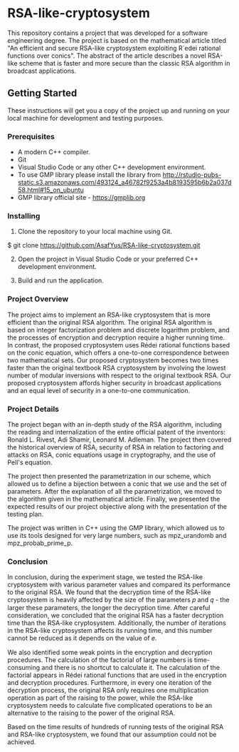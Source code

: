 # RSA-like-cryptosystem

This repository contains a project that was developed for a software engineering degree. The project is based on the mathematical article titled "An efficient and secure RSA-like cryptosystem exploiting R´edei rational functions over conics". The abstract of the article describes a novel RSA-like scheme that is faster and more secure than the classic RSA algorithm in broadcast applications.

## Getting Started

These instructions will get you a copy of the project up and running on your local machine for development and testing purposes.

### Prerequisites

- A modern C++ compiler.
- Git
- Visual Studio Code or any other C++ development environment.
- To use GMP library please install the library from http://rstudio-pubs-static.s3.amazonaws.com/493124_a46782f9253a4b8193595b6b2a037d58.html#15_on_ubuntu
- GMP library official site - https://gmplib.org

### Installing

1. Clone the repository to your local machine using Git.

$ git clone https://github.com/AsafYus/RSA-like-cryptosystem.git

2. Open the project in Visual Studio Code or your preferred C++ development environment.

3. Build and run the application.


### Project Overview
The project aims to implement an RSA-like cryptosystem that is more efficient than the original RSA algorithm. The original RSA algorithm is based on integer factorization problem and discrete logarithm problem, and the processes of encryption and decryption require a higher running time. In contrast, the proposed cryptosystem uses Rédei rational functions based on the conic equation, which offers a one-to-one correspondence between two mathematical sets. Our proposed cryptosystem becomes two times faster than the original textbook RSA cryptosystem by involving the lowest number of modular inversions with respect to the original textbook RSA. Our proposed cryptosystem affords higher security in broadcast applications and an equal level of security in a one-to-one communication.

### Project Details
The project began with an in-depth study of the RSA algorithm, including the reading and internalization of the entire official patent of the inventors: Ronald L. Rivest, Adi Shamir, Leonard M. Adleman. The project then covered the historical overview of RSA, security of RSA in relation to factoring and attacks on RSA, conic equations usage in cryptography, and the use of Pell's equation.

The project then presented the parametrization in our scheme, which allowed us to define a bijection between a conic that we use and the set of parameters. After the explanation of all the parametrization, we moved to the algorithm given in the mathematical article. Finally, we presented the expected results of our project objective along with the presentation of the testing plan.

The project was written in C++ using the GMP library, which allowed us to use its tools designed for very large numbers, such as mpz_urandomb and mpz_probab_prime_p.

### Conclusion
In conclusion, during the experiment stage, we tested the RSA-like cryptosystem with various parameter values and compared its performance to the original RSA. We found that the decryption time of the RSA-like cryptosystem is heavily affected by the size of the parameters 𝑝 and 𝑞 - the larger these parameters, the longer the decryption time. After careful consideration, we concluded that the original RSA has a faster decryption time than the RSA-like cryptosystem. Additionally, the number of iterations in the RSA-like cryptosystem affects its running time, and this number cannot be reduced as it depends on the value of 𝑒.

We also identified some weak points in the encryption and decryption procedures. The calculation of the factorial of large numbers is time-consuming and there is no shortcut to calculate it. The calculation of the factorial appears in Rédei rational functions that are used in the encryption and decryption procedures. Furthermore, in every one iteration of the decryption process, the original RSA only requires one multiplication operation as part of the raising to the power, while the RSA-like cryptosystem needs to calculate five complicated operations to be an alternative to the raising to the power of the original RSA.

Based on the time results of hundreds of running tests of the original RSA and RSA-like cryptosystem, we found that our assumption could not be achieved.


